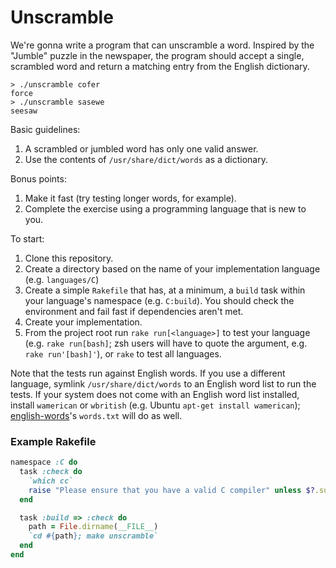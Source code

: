 Unscramble
========

We're gonna write a program that can unscramble a word. Inspired by the "Jumble" puzzle in the newspaper, the program should accept a single, scrambled word and return a matching entry from the English dictionary.

    > ./unscramble cofer
    force
    > ./unscramble sasewe
    seesaw
    
Basic guidelines:

1. A scrambled or jumbled word has only one valid answer.
2. Use the contents of `/usr/share/dict/words` as a dictionary.

Bonus points:

1. Make it fast (try testing longer words, for example).
2. Complete the exercise using a programming language that is new to you.

To start:

1. Clone this repository.
2. Create a directory based on the name of your implementation language (e.g. `languages/C`)
3. Create a simple `Rakefile` that has, at a minimum, a `build` task within your language's namespace (e.g. `C:build`).  You should check the environment and fail fast if dependencies aren't met.
4. Create your implementation.
5. From the project root run `rake run[<language>]` to test your language (e.g. `rake run[bash]`; zsh users will have to quote the argument, e.g. `rake run'[bash]'`), or `rake` to test all languages.

Note that the tests run against English words. If you use a different language, symlink `/usr/share/dict/words` to an English word list to run the tests. If your system does not come with an English word list installed, install `wamerican` or `wbritish` (e.g. Ubuntu `apt-get install wamerican`); [english-words](https://github.com/dwyl/english-words)'s `words.txt` will do as well.

### Example Rakefile

```ruby
namespace :C do
  task :check do
    `which cc`
    raise "Please ensure that you have a valid C compiler" unless $?.success?
  end

  task :build => :check do
    path = File.dirname(__FILE__)
    `cd #{path}; make unscramble`
  end
end
```

